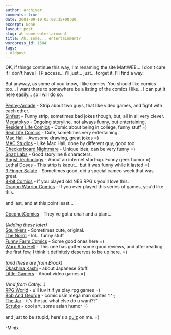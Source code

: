 ```yaml
---
author: archiver
comments: true
date: 2001-09-10 05:08:35+00:00
excerpt: None
layout: post
slug: ah-some-entertainment
title: Ah, some... entertainment?
wordpress_id: 1504
tags:
- oldpost
---
```


OK, if things continue this way, I'm renaming the site MattWEB... I don't care if I don't have FTP access... i'll just... just... forget it, I'll find a way.<br /><br />But anyway, as some of you know, I like comics.  You should like comics too... I want there to somewhere be a listing of the comics I like... I can put it here easily... so I will do so.<br /><br /><a href="http://www.penny-arcade.com">Penny-Arcade</a> - Strip about two guys, that like video games, and fight with each other.<br /><a href="http://www.sinfest.net">Sinfest</a> - Funny strip, sometimes bad jokes though, but, all in all very clever.<br /><a href="http://www.megatokyo.com">Megatokyo</a> - Ongoing storyline, not always funny, but entertaining.<br /><a href="http://www.reslifecomics.com">Resident Life Comics</a> - Comic about being in college, funny stuff =)<br /><a href="http://www.reallifecomics.com">Real Life Comics</a> - Cute, sometimes very entertaining.<br /><a href="http://machall.keenspace.com">Mac Hall</a> - Awesome drawing, great jokes =)<br /><a href="http://macstudios.keenspace.com">MAC Studios</a> - Like Mac Hall, done by different guy, good too.<br /><a href="http://www.nightlightpress.com">Checkerboard Nightmare</a> - Unique idea, can be very funny =)<br /><a href="http://www.stonebrokestudios.com">Spaz Labs</a> - Good storyline & characters.<br /><a href="http://www.inktank.com">Angst Technology</a> - About an internet start-up.  Funny geek humor =)<br /><a href="http://www.lethaldoses.com/index2.html">Lethal Doses</a> - This strip is kaput... but it was funny while it lasted =)<br /><a href="http://www.licensetochill.ca/">3 Finger Salute</a> - Sometimes good, did a special cameo week that was great.</a><br /><a href="http://www.nuklearpower.com/comic/">8-bit Comics</a> - If you played old NES RPG's you'll love this.<br /><a href="http://www.dragon-warrior.com/Comics/archives.html">Dragon Warrior Comics</a> - If you ever played this series of games, you'd like this.</a><br /><br />and last, and at this point least...<br /><br /><a href="http://www.coconutcomics.com">CoconutComics</a> - They've got a chair and a plant...<br /><br /><i>(Adding these later)</i><br /><a href="http://www.squinkers.com">Squinkers</a> - Sometimes cute, original.<br /><a href="http://www.jantze.com">The Norm</a> - lol... funny stuff<br /><a href="http://www.funnyfarmcomics.com">Funny Farm Comics</a> - Some good ones here =)<br /><a href="http://warp9tohell.keenspace.com">Warp 9 to Hell</a> - This one has gotten some good reviews, and after reading the first few, I think it definitely deserves to be up here. =)<br /><br /><i>(and these are from Brook)</i><br /><a href="http://strangecandy.keenspace.com">Okashina Kashi</a> - about Japanese Stuff.<br /><a href="http://www.little-gamers.com">Little-Gamers</a> - About video games =)<br /><br /><i>(And from Cathy...)</i><br /><a href="http://www.rpgworldcomic.com">RPG World</a> - u'll luv it if ya play rpg games =) <br /><a href="http://www.bobandgeorge.com">Bob And George</a> - comic usin mega man sprites ^.^;; <br /><a href="http://www.montroseacademy.com/jar/">The Jar</a> - it's the jar, what else do u want??" <br /><a href="http://www.kipster.org/scrubs/">Scrubs</a> - cool art, some asian humor =)<br /><br />and just to be stupid, here's a <a href="http://www.coolquiz.com/myquiz/myquiz.asp?quiznum=1292541305">quiz</a> on me.  =)<br /><br />-Minix